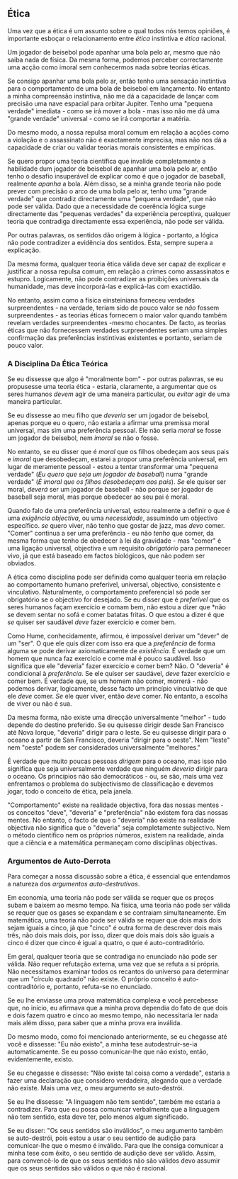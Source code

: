 ## Ética

Uma vez que a ética é um assunto sobre o qual todos nós temos opiniões, é importante esboçar o relacionamento entre *ética* instintiva e *ética* racional.

Um jogador de beisebol pode apanhar uma bola pelo ar, mesmo que não saiba nada de física. Da mesma forma, podemos perceber correctamente uma acção como imoral sem conhecermos nada sobre teorias éticas.

Se consigo apanhar uma bola pelo ar, então tenho uma sensação instintiva para o comportamento de uma bola de beisebol em lançamento. No entanto a minha compreensão instintiva, não me dá a capacidade de lançar com precisão uma nave espacial para orbitar Jupiter. Tenho uma "pequena verdade" imediata - como se irá mover a bola - mas isso não me dá uma "grande verdade" universal - como se irá comportar a matéria.

Do mesmo modo, a nossa repulsa moral comum em relação a acções como a violação e o assassinato não é exactamente imprecisa, mas não nos dá a capacidade de criar ou validar teorias morais consistentes e empíricas.

Se quero propor uma teoria científica que invalide completamente a habilidade dum jogador de beisebol de apanhar uma bola pelo ar, então tenho o desafio insuperável de explicar como é que o jogador de baseball, realmente *apanha* a bola. Além disso, se a minha grande teoria não pode prever com precisão o arco de uma bola pelo ar, tenho uma "grande verdade" que contradiz directamente uma "pequena verdade", que não pode ser válida. Dado que a necessidade de coerência lógica surge directamente das "pequenas verdades" da experiência perceptiva, qualquer teoria que contradiga directamente essa experiência, não pode ser válida.

Por outras palavras, os sentidos dão origem à lógica - portanto, a lógica não pode contradizer a evidência dos sentidos. Esta, sempre supera a explicação.

Da mesma forma, qualquer teoria ética válida deve ser capaz de explicar e justificar a nossa repulsa comum, em relação a crimes como assassinatos e estupro. Logicamente, não pode contradizer as proibições universais da humanidade, mas deve incorporá-las e explicá-las com exactidão.

No entanto, assim como a física einsteiniana forneceu verdades surpreendentes - na verdade, teriam sido de pouco valor se *não* fossem surpreendentes - as teorias éticas fornecem o maior valor quando também revelam verdades surpreendentes -mesmo chocantes. De facto, as teorias éticas que não fornecessem verdades surpreendentes seriam uma simples confirmação das preferências instintivas existentes e portanto, seriam de pouco valor.

### A Disciplina Da Ética Teórica

Se eu dissesse que algo é "moralmente bom" - por outras palavras, se eu propusesse uma teoria ética - estaria, claramente, a argumentar que os seres humanos *devem* agir de uma maneira particular, ou *evitar* agir de uma maneira particular.

Se eu dissesse ao meu filho que *deveria* ser um jogador de beisebol, apenas porque eu o quero, não estaria a afirmar uma premissa moral universal, mas sim uma preferência pessoal. Ele não seria *moral* se fosse um jogador de beisebol, nem *imoral* se não o fosse.

No entanto, se eu disser que é *moral* que os filhos obedeçam aos seus pais e *imoral* que desobedeçam, estarei a propor uma preferência universal, em lugar de meramente pessoal - estou a tentar transformar uma "pequena verdade" (*Eu quero que seja um jogador de baseball*) numa "grande verdade" (*É imoral que os filhos desobedeçam aos pais*). *Se* ele quiser ser moral, *deverá* ser um jogador de baseball - não porque ser jogador de baseball seja moral, mas porque obedecer ao seu pai é moral.

Quando falo de uma preferência universal, estou realmente a definir o que é uma *exigência objectiva*, ou uma *necessidade*, assumindo um objectivo específico. *se* quero viver, não tenho que gostar de jazz, mas *devo* comer. "Comer" continua a ser uma preferência - eu não *tenho* que comer, da mesma forma que tenho de obedecer à lei da gravidade - mas "comer" é uma ligação universal, objectiva e um requisito *obrigatório* para permanecer vivo, já que está baseado em factos biológicos, que não podem ser obviados.

A ética como disciplina pode ser definida como qualquer teoria em relação ao comportamento humano preferível, universal, objectivo, consistente e vinculativo. Naturalmente, o comportamento preferencial só pode ser obrigatório se o objectivo for desejado. Se eu disser que é *preferível* que os seres humanos façam exercício e comam bem, não estou a dizer que *não se devem sentar no sofá e comer batatas fritas. O que estou a dizer é que *se* quiser ser saudável *deve* fazer exercício e comer bem.</p> 

Como Hume, conhecidamente, afirmou, é impossível derivar um "dever" de um "ser". O que ele quis dizer com isso era que a *preferência* de forma alguma se pode derivar axiomaticamente de *existência*. É verdade que um homem que nunca faz exercício e come mal é pouco saudável. Isso significa que ele "deveria" fazer exercício e comer bem? Não. O "deveria" é condicional à *preferência*. Se ele quiser ser saudável, *deve* fazer exercício e comer bem. É verdade que, se um homem não comer, morrerá - não podemos derivar, logicamente, desse facto um princípio vinculativo de que ele *deve* comer. *Se* ele quer viver, então *deve* comer. No entanto, a escolha de viver ou não é sua.

Da mesma forma, não existe uma direcção universalmente "melhor" - tudo depende do destino preferido. Se eu quisesse dirigir desde San Francisco até Nova Iorque, "deveria" dirigir para o leste. Se eu quisesse dirigir para o oceano a partir de San Francisco, deveria "dirigir para o oeste". Nem "leste" nem "oeste" podem ser considerados universalmente "melhores."

É verdade que muito poucas pessoas *dirigem* para o oceano, mas isso não significa que seja universalmente verdade que ninguém *deveria* dirigir para o oceano. Os princípios não são democráticos - ou, se são, mais uma vez enfrentamos o problema do subjectivismo de classificação e devemos jogar, todo o conceito de ética, pela janela.

"Comportamento" existe na realidade objectiva, fora das nossas mentes - os conceitos "deve", "deveria" e "preferência" não existem fora das nossas mentes. No entanto, o facto de que o "deveria" não existe na realidade objectiva não significa que o "deveria" seja completamente subjectivo. Nem o método científico nem os próprios números, existem na realidade, ainda que a ciência e a matemática permaneçam como disciplinas objectivas.

### Argumentos de Auto-Derrota

Para começar a nossa discussão sobre a ética, é essencial que entendamos a natureza dos *argumentos auto-destrutivos*.

Em economia, uma teoria não pode ser válida se requer que os preços subam e baixem ao mesmo tempo. Na física, uma teoria não pode ser válida se requer que os gases se expandam e se contraiam simultaneamente. Em matemática, uma teoria não pode ser válida se requer que dois mais dois sejam iguais a cinco, já que "cinco" é outra forma de descrever dois mais três, não dois mais dois, por isso, dizer que dois mais dois são iguais a cinco é dizer que cinco é igual a quatro, o que é auto-contraditório.

Em geral, qualquer teoria que se contradiga no enunciado não pode ser válida. Não requer refutação externa, uma vez que se refuta a si própria. Não necessitamos examinar todos os recantos do universo para determinar que um "círculo quadrado" não existe. O próprio conceito é auto-contraditório e, portanto, refuta-se no enunciado.

Se eu lhe enviasse uma prova matemática complexa e você percebesse que, no início, eu afirmava que a minha prova dependia do fato de que dois e dois fazem quatro e cinco ao mesmo tempo, não necessitaria ler nada mais além disso, para saber que a minha prova era inválida.

Do mesmo modo, como foi mencionado anteriormente, se eu chegasse até você e dissesse: "Eu não existo", a minha tese autodestruir-se-ia automaticamente. Se eu posso comunicar-lhe que não existo, então, evidentemente, existo.

Se eu chegasse e dissesse: "Não existe tal coisa como a verdade", estaria a fazer uma declaração que considero verdadeira, alegando que a verdade não existe. Mais uma vez, o meu argumento se auto-destrói.

Se eu lhe dissesse: "A linguagem não tem sentido", também me estaria a contradizer. Para que eu possa comunicar verbalmente que a linguagem não tem sentido, esta deve ter, pelo menos algum significado.

Se eu disser: "Os seus sentidos são inválidos", o meu argumento também se auto-destrói, pois estou a usar o seu sentido de audição para comunicar-lhe que o mesmo é inválido. Para que lhe consiga comunicar a minha tese com êxito, o seu sentido de audição deve ser válido. Assim, para convencê-lo de que os seus sentidos não são válidos devo assumir que os seus sentidos são válidos o que não é racional.